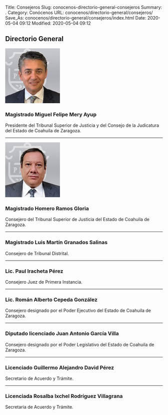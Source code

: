 Title: Consejeros
Slug: conocenos-directorio-general-consejeros
Summary: .
Category: Conócenos
URL: conocenos/directorio-general/consejeros/
Save_As: conocenos/directorio-general/consejeros/index.html
Date: 2020-05-04 09:12
Modified: 2020-05-04 09:12


## Directorio General

![Miguel Felipe Mery Ayup](miguel-felipe-mery-ayup.jpg)

### Magistrado Miguel Felipe Mery Ayup

Presidente del Tribunal Superior de Justicia y del Consejo de la Judicatura del Estado de Coahuila de Zaragoza.

---

![Homero ramos Gloria](homero-ramos-gloria.jpg)

### Magistrado Homero Ramos Gloria

Consejero del Tribunal Superior de Justicia del Estado de Coahuila de Zaragoza.

---

### Magistrado Luis Martín Granados Salinas

Consejero de Tribunal Distrital.

---

### Lic. Paul Iracheta Pérez

Consejero Juez de Primera Instancia.

---

### Lic. Román Alberto Cepeda González

Consejero designado por el Poder Ejecutivo del Estado de Coahuila de Zaragoza.

---

### Diputado licenciado Juan Antonio García Villa

Consejero designado por el Poder Legislativo del Estado de Coahuila de Zaragoza.

---

### Licenciado Guillermo Alejandro David Pérez

Secretario de Acuerdo y Trámite.

---

### Licenciada Rosalba Ixchel Rodríguez Villagrana

Secretaria de Acuerdo y Trámite.



